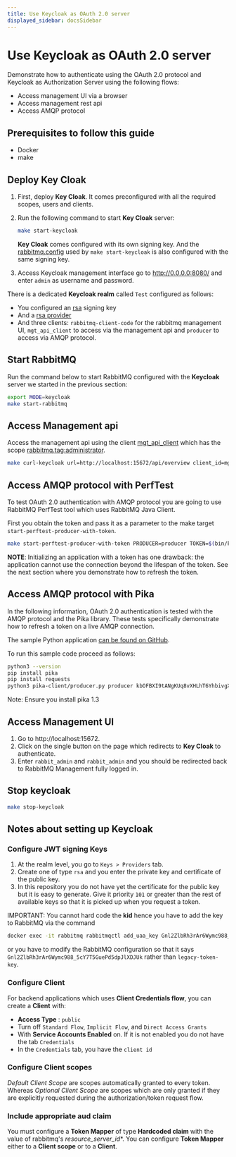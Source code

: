 ```yaml
---
title: Use Keycloak as OAuth 2.0 server
displayed_sidebar: docsSidebar
---
```

<!--
Copyright (c) 2007-2024 Broadcom. All Rights Reserved. The term "Broadcom" refers to Broadcom Inc. and/or its subsidiaries.

All rights reserved. This program and the accompanying materials
are made available under the terms of the under the Apache License,
Version 2.0 (the "License”); you may not use this file except in compliance
with the License. You may obtain a copy of the License at

https://www.apache.org/licenses/LICENSE-2.0

Unless required by applicable law or agreed to in writing, software
distributed under the License is distributed on an "AS IS" BASIS,
WITHOUT WARRANTIES OR CONDITIONS OF ANY KIND, either express or implied.
See the License for the specific language governing permissions and
limitations under the License.
-->

# Use Keycloak as OAuth 2.0 server

Demonstrate how to authenticate using the OAuth 2.0 protocol
and Keycloak as Authorization Server using the following flows:

* Access management UI via a browser
* Access management rest api
* Access AMQP protocol

## Prerequisites to follow this guide

* Docker
* make

## Deploy Key Cloak

1. First, deploy **Key Cloak**. It comes preconfigured with all the required scopes, users and clients.

2. Run the following command to start **Key Cloak** server:

    ```bash
    make start-keycloak
    ```

    **Key Cloak** comes configured with its own signing key. And the [rabbitmq.config](https://github.com/rabbitmq/rabbitmq-oauth2-tutorial/tree/main/conf/keycloak/rabbitmq.config) used by `make start-keycloak` is also configured with the same signing key.

3. Access Keycloak management interface go to http://0.0.0.0:8080/ and enter `admin` as username and password.

There is a dedicated **Keycloak realm** called `Test` configured as follows:

* You configured an [rsa](http://0.0.0.0:8080/admin/master/console/#/realms/test/keys) signing key
* And a [rsa provider](http://0.0.0.0:8080/admin/master/console/#/realms/test/keys/providers)
* And three clients: `rabbitmq-client-code` for the rabbitmq management UI, `mgt_api_client` to access via the
management api and `producer` to access via AMQP protocol.


## Start RabbitMQ

Run the command below to start RabbitMQ configured with the **Keycloak** server we started in the previous section:
```bash
export MODE=keycloak
make start-rabbitmq
```

## Access Management api

Access the management api using the client [mgt_api_client](http://0.0.0.0:8080/admin/master/console/#/realms/test/clients/c5be3c24-0c88-4672-a77a-79002fcc9a9d) which has the scope [rabbitmq.tag:administrator](http://0.0.0.0:8080/admin/master/console/#/realms/test/client-scopes/f6e6dd62-22bf-4421-910e-e6070908764c).

```bash
make curl-keycloak url=http://localhost:15672/api/overview client_id=mgt_api_client secret=LWOuYqJ8gjKg3D2U8CJZDuID3KiRZVDa
```

## Access AMQP protocol with PerfTest

To test OAuth 2.0 authentication with AMQP protocol you are going to use RabbitMQ PerfTest tool which uses RabbitMQ Java Client.

First you obtain the token and pass it as a parameter to the make target `start-perftest-producer-with-token`.

```bash
make start-perftest-producer-with-token PRODUCER=producer TOKEN=$(bin/keycloak/token producer kbOFBXI9tANgKUq8vXHLhT6YhbivgXxn)
```

**NOTE**: Initializing an application with a token has one drawback: the application cannot use the connection beyond the lifespan of the token. See the next section where you demonstrate how to refresh the token.

## Access AMQP protocol with Pika

In the following information, OAuth 2.0 authentication is tested with the AMQP protocol and the Pika library. These tests specifically demonstrate how to refresh a token on a live AMQP connection.

The sample Python application [can be found on GitHub](https://github.com/rabbitmq/rabbitmq-oauth2-tutorial/tree/main/pika-client).

To run this sample code proceed as follows:
```bash
python3 --version
pip install pika
pip install requests
python3 pika-client/producer.py producer kbOFBXI9tANgKUq8vXHLhT6YhbivgXxn
```

Note: Ensure you install pika 1.3

## Access Management UI

1. Go to http://localhost:15672.
2. Click on the single button on the page which redirects to **Key Cloak** to authenticate.
3. Enter `rabbit_admin` and `rabbit_admin` and you should be redirected back to RabbitMQ Management fully logged in.


## Stop keycloak

```bash
make stop-keycloak
```

## Notes about setting up Keycloak

### Configure JWT signing Keys

1. At the realm level, you go to `Keys > Providers` tab.
2. Create one of type `rsa` and you enter the private key and certificate of the public key.
3. In this repository you do not have yet the certificate for the public key but it is easy to generate. Give it priority `101` or greater than the rest of available keys so that it is picked up when you request a token.

IMPORTANT: You cannot hard code the **kid** hence you have to add the key to RabbitMQ via the command
```bash
docker exec -it rabbitmq rabbitmqctl add_uaa_key Gnl2ZlbRh3rAr6Wymc988_5cY7T5GuePd5dpJlXDJUk --pem-file=conf/public.pem
```
or you have to modify the RabbitMQ configuration so that it says `Gnl2ZlbRh3rAr6Wymc988_5cY7T5GuePd5dpJlXDJUk`
rather than `legacy-token-key`.

### Configure Client

For backend applications which uses **Client Credentials flow**, you can create a **Client** with:

* **Access Type** : `public`
* Turn off `Standard Flow`, `Implicit Flow`, and `Direct Access Grants`
* With **Service Accounts Enabled** on. If it is not enabled you do not have the tab `Credentials`
* In the `Credentials` tab, you have the `client id`


### Configure Client scopes

*Default Client Scope* are scopes automatically granted to every token. Whereas *Optional Client Scope* are
scopes which are only granted if they are explicitly requested during the authorization/token request flow.


### Include appropriate aud claim

You must configure a **Token Mapper** of type **Hardcoded claim** with the value of rabbitmq's *resource_server_id**.
You can configure **Token Mapper** either to a **Client scope** or to a **Client**.
